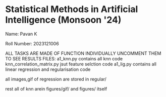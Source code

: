 # Statistical Methods in Artificial Intelligence (Monsoon '24)

Name: Pavan K

Roll Number: 2023121006



ALL TASKS ARE MADE OF FUNCTION INDIVIDUALLY
UNCOMMENT THEM TO SEE RESULTS
FILES:
a1_knn.py  contains all knn code
knn_correlation_matrix.py jsut feature selction code
a1_lig.py contains all linear regression and regularisation code


all images,gif of regression are stored in regular/

rest all of knn arein figures/gif/  and figures/ itself


